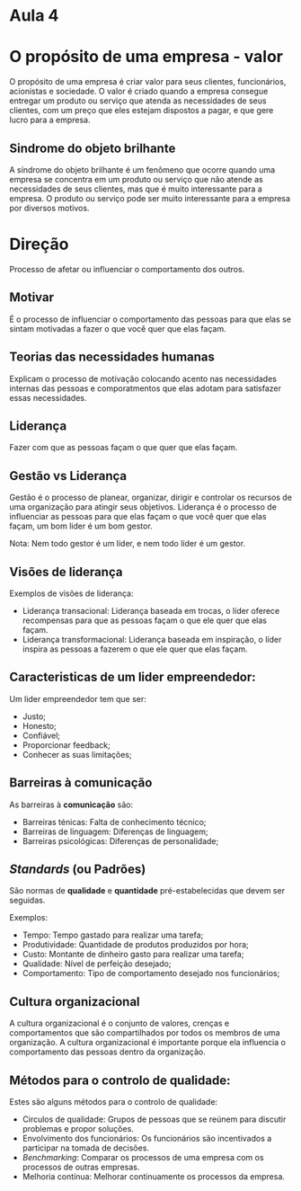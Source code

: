 # Aula 4

# O propósito de uma empresa - valor
O propósito de uma empresa é criar valor para seus clientes, funcionários, acionistas e sociedade. O valor é criado quando a empresa consegue entregar um produto ou serviço que atenda as necessidades de seus clientes, com um preço que eles estejam dispostos a pagar, e que gere lucro para a empresa.

## Sindrome do objeto brilhante
A síndrome do objeto brilhante é um fenômeno que ocorre quando uma empresa se concentra em um produto ou serviço que não atende as necessidades de seus clientes, mas que é muito interessante para a empresa. O produto ou serviço pode ser muito interessante para a empresa por diversos motivos.

# Direção
Processo de afetar ou influenciar o comportamento dos outros.

## Motivar
É o processo de influenciar o comportamento das pessoas para que elas se sintam motivadas a fazer o que você quer que elas façam.

## Teorias das necessidades humanas
Explicam o processo de motivação colocando acento nas necessidades internas das pessoas e comporatmentos que elas adotam para satisfazer essas necessidades.

## Liderança
Fazer com que as pessoas façam o que quer que elas façam.

## Gestão vs Liderança
Gestão é o processo de planear, organizar, dirigir e controlar os recursos de uma organização para atingir seus objetivos. Liderança é o processo de influenciar as pessoas para que elas façam o que você quer que elas façam, um bom lider é um bom gestor.

Nota: Nem todo gestor é um líder, e nem todo líder é um gestor.

## Visões de liderança
Exemplos de visões de liderança:
 - Liderança transacional: Liderança baseada em trocas, o líder oferece recompensas para que as pessoas façam o que ele quer que elas façam.
 - Liderança transformacional: Liderança baseada em inspiração, o líder inspira as pessoas a fazerem o que ele quer que elas façam.

## Caracteristicas de um lider empreendedor:
Um lider empreendedor tem que ser:
 - Justo;
 - Honesto;
 - Confiável;
 - Proporcionar feedback;
 - Conhecer as suas limitações;

## Barreiras à comunicação
As barreiras à **comunicação** são:
 - Barreiras ténicas: Falta de conhecimento técnico;
 - Barreiras de linguagem: Diferenças de linguagem;
 - Barreiras psicológicas: Diferenças de personalidade;

## *Standards* (ou Padrões)
São normas de **qualidade** e **quantidade** pré-estabelecidas que devem ser seguidas. 

Exemplos:
 - Tempo: Tempo gastado para realizar uma tarefa;
 - Produtividade: Quantidade de produtos produzidos por hora;
 - Custo: Montante de dinheiro gasto para realizar uma tarefa;
 - Qualidade: Nível de perfeição desejado;
 - Comportamento: Tipo de comportamento desejado nos funcionários;

## Cultura organizacional
A cultura organizacional é o conjunto de valores, crenças e comportamentos que são compartilhados por todos os membros de uma organização. A cultura organizacional é importante porque ela influencia o comportamento das pessoas dentro da organização.


## Métodos para o controlo de qualidade:
Estes são alguns métodos para o controlo de qualidade:
 - Circulos de qualidade: Grupos de pessoas que se reúnem para discutir problemas e propor soluções.
 - Envolvimento dos funcionários: Os funcionários são incentivados a participar na tomada de decisões.
 - *Benchmarking*: Comparar os processos de uma empresa com os processos de outras empresas.
 - Melhoria contínua: Melhorar continuamente os processos da empresa.